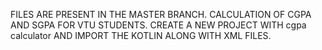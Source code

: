 FILES ARE PRESENT IN THE MASTER BRANCH.
CALCULATION OF CGPA AND SGPA FOR VTU STUDENTS.
CREATE A NEW PROJECT WITH cgpa calculator AND IMPORT THE KOTLIN ALONG WITH XML FILES.
